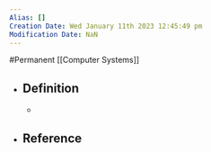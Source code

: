 ```yaml
---
Alias: []
Creation Date: Wed January 11th 2023 12:45:49 pm 
Modification Date: NaN
---
```

#Permanent [[Computer Systems]]

- ## Definition
	- 
- ## Reference